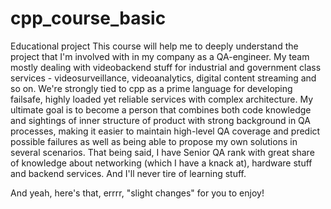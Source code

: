 # cpp_course_basic
Educational project
This course will help me to deeply understand the project that I'm involved with in my company as a QA-engineer.
My team mostly dealing with videobackend stuff for industrial and government class services - videosurveillance, videoanalytics, digital content streaming and so on. We're strongly tied to cpp as a prime language for developing failsafe, highly loaded yet reliable services with complex architecture.
My ultimate goal is to become a person that combines both code knowledge and sightings of inner structure of product with strong background in QA processes, making it easier to maintain high-level QA coverage and predict possible failures as well as being able to propose my own solutions in several scenarios.
That being said, I have Senior QA rank with great share of knowledge about networking (which I have a knack at), hardware stuff and backend services.
And I'll never tire of learning stuff.


And yeah, here's that, errrr, "slight changes" for you to enjoy!
